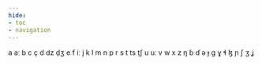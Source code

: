 ```yaml
---
hide:
- toc
- navigation
---
```

a
aː
b
c
ç
d
dz
d̠ʒ
e
f
iː
j
k
l
m
n
p
r
s
t
ts
t̠ʃ
u
uː
v
w
x
z
ŋ
ɓ
ɗ
ə
ɟ
ɡ
ɣ
ɬ
ɮ
ɲ
ʃ
ʒ
ʝ
